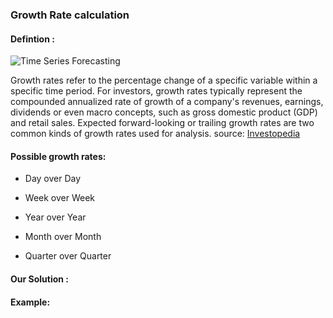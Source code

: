 ### Growth Rate calculation


#### Defintion :

![Time Series Forecasting](./images/sald_growth_rate.png)


Growth rates refer to the percentage change of a specific variable within a specific time period. For investors, growth rates typically represent the compounded annualized rate of growth of a company's revenues, earnings, dividends or even macro concepts, such as gross domestic product (GDP) and retail sales. Expected forward-looking or trailing growth rates are two common kinds of growth rates used for analysis. source: [Investopedia](https://www.investopedia.com/terms/g/growthrates.asp)

#### Possible growth rates:


* Day over Day 


* Week over Week 


* Year over Year

* Month over Month 

* Quarter over Quarter 



#### Our Solution :


#### Example: 





